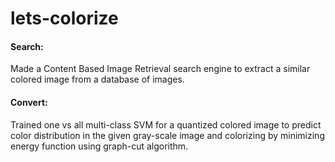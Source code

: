 # lets-colorize

#### Search:
Made a Content Based Image Retrieval search engine to extract a similar colored image from a database of images.

#### Convert:
Trained one vs all multi-class SVM for a quantized colored image to predict color distribution in the given gray-scale image and colorizing by minimizing energy function using graph-cut algorithm.
